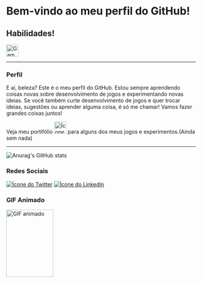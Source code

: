 <h1>Bem-vindo ao meu perfil do GitHub!</h1>

<h2>Habilidades!</h2>

<img src="https://uploaddeimagens.com.br/images/004/406/885/original/Icon.png?1679778236" alt="Game Maker Icon" width="32" height="32">

<hr>
<h3>Perfil</h3>
E aí, beleza? Este é o meu perfil do GitHub. Estou sempre aprendendo coisas novas sobre desenvolvimento de jogos e experimentando novas ideias.
Se você também curte desenvolvimento de jogos e quer trocar ideias, sugestões ou aprender alguma coisa, é só me chamar! Vamos fazer grandes coisas juntos!

Veja meu portifólio <a href="https://hawtusi.itch.io/"><img src="https://static-00.iconduck.com/assets.00/itch-io-icon-512x512-wwio9bi8.png" alt="Ícone do itch.io" width="32" height="32"></a> para alguns dos meus jogos e experimentos.(Ainda sem nada)

<hr>

![Anurag's GitHub stats](https://github-readme-stats.vercel.app/api?username=zackmartins&show_icons=true&bg_color=00000000)

<h3>Redes Sociais</h3>
<a href="https://twitter.com/seu_twitter"><img src="https://img.icons8.com/color/50/000000/twitter--v2.png" alt="Ícone do Twitter"></a> 
<a href="https://www.linkedin.com/in/seu_perfil_do_linkedin/"><img src="https://img.icons8.com/color/50/000000/linkedin.png" alt="Ícone do LinkedIn"></a>

<h3>GIF Animado</h3>
<img src="https://pa1.narvii.com/6909/c92d8f3b7babc938ab6686671f207a33c56e3e35r1-500-719_hq.gif" alt="GIF animado" width="125" height="179">
